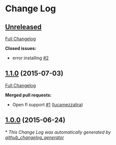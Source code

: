 # Change Log

## [Unreleased](https://github.com/lucamezzalira/haxe-watchify/tree/HEAD)

[Full Changelog](https://github.com/lucamezzalira/haxe-watchify/compare/1.1.0...HEAD)

**Closed issues:**

- error installing [\#2](https://github.com/lucamezzalira/haxe-watchify/issues/2)

## [1.1.0](https://github.com/lucamezzalira/haxe-watchify/tree/1.1.0) (2015-07-03)

[Full Changelog](https://github.com/lucamezzalira/haxe-watchify/compare/1.0.0...1.1.0)

**Merged pull requests:**

- Open fl support [\#1](https://github.com/lucamezzalira/haxe-watchify/pull/1) ([lucamezzalira](https://github.com/lucamezzalira))

## [1.0.0](https://github.com/lucamezzalira/haxe-watchify/tree/1.0.0) (2015-06-24)



\* *This Change Log was automatically generated by [github_changelog_generator](https://github.com/skywinder/Github-Changelog-Generator)*